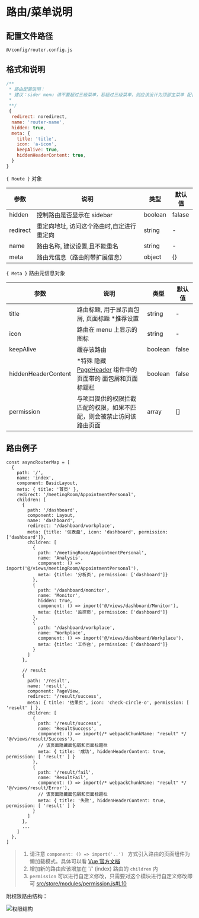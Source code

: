 路由/菜单说明
====



配置文件路径
----

`@/config/router.config.js`



格式和说明
----

```javascript
/**
 * 路由配置说明：
 * 建议：sider menu 请不要超过三级菜单，若超过三级菜单，则应该设计为顶部主菜单 配合左侧次级菜单
 *
 **/
 {
  redirect: noredirect,
  name: 'router-name',
  hidden: true,
  meta: {
    title: 'title',
    icon: 'a-icon',
    keepAlive: true,
    hiddenHeaderContent: true,
  }
}
```



`{ Route }` 对象

| 参数     | 说明                                      | 类型    | 默认值 |
| -------- | ----------------------------------------- | ------- | ------ |
| hidden   | 控制路由是否显示在 sidebar                | boolean | falase |
| redirect | 重定向地址, 访问这个路由时,自定进行重定向 | string  | -      |
| name     | 路由名称, 建议设置,且不能重名             | string  | -      |
| meta     | 路由元信息（路由附带扩展信息）            | object  | {}     |



`{ Meta }` 路由元信息对象

| 参数                | 说明                                                         | 类型    | 默认值 |
| ------------------- | ------------------------------------------------------------ | ------- | ------ |
| title               | 路由标题, 用于显示面包屑, 页面标题 *推荐设置                 | string  | -      |
| icon                | 路由在 menu 上显示的图标                                     | string  | -      |
| keepAlive           | 缓存该路由                                                   | boolean | false  |
| hiddenHeaderContent | *特殊 隐藏 [PageHeader](https://github.com/sendya/ant-design-pro-vue/blob/master/src/components/layout/PageHeader.vue#L14) 组件中的页面带的 面包屑和页面标题栏 | boolean | false  |
| permission          | 与项目提供的权限拦截匹配的权限，如果不匹配，则会被禁止访问该路由页面 | array   | []     |



路由例子
----

```ecmascript 6
const asyncRouterMap = [
  {
    path: '/',
    name: 'index',
    component: BasicLayout,
    meta: { title: '首页' },
    redirect: '/meetingRoom/AppointmentPersonal',
    children: [
      {
        path: '/dashboard',
        component: Layout,
        name: 'dashboard',
        redirect: '/dashboard/workplace',
        meta: {title: '仪表盘', icon: 'dashboard', permission: ['dashboard']},
        children: [
          {
            path: '/meetingRoom/AppointmentPersonal',
            name: 'Analysis',
            component: () => import('@/views/meetingRoom/AppointmentPersonal'),
            meta: {title: '分析页', permission: ['dashboard']}
          },
          {
            path: '/dashboard/monitor',
            name: 'Monitor',
            hidden: true,
            component: () => import('@/views/dashboard/Monitor'),
            meta: {title: '监控页', permission: ['dashboard']}
          },
          {
            path: '/dashboard/workplace',
            name: 'Workplace',
            component: () => import('@/views/dashboard/Workplace'),
            meta: {title: '工作台', permission: ['dashboard']}
          }
        ]
      },

      // result
      {
        path: '/result',
        name: 'result',
        component: PageView,
        redirect: '/result/success',
        meta: { title: '结果页', icon: 'check-circle-o', permission: [ 'result' ] },
        children: [
          {
            path: '/result/success',
            name: 'ResultSuccess',
            component: () => import(/* webpackChunkName: "result" */ '@/views/result/Success'),
            // 该页面隐藏面包屑和页面标题栏
            meta: { title: '成功', hiddenHeaderContent: true, permission: [ 'result' ] }
          },
          {
            path: '/result/fail',
            name: 'ResultFail',
            component: () => import(/* webpackChunkName: "result" */ '@/views/result/Error'),
            // 该页面隐藏面包屑和页面标题栏
            meta: { title: '失败', hiddenHeaderContent: true, permission: [ 'result' ] }
          }
        ]
      },
      ...
    ]
  },
]
```

> 1. 请注意 `component: () => import('..') ` 方式引入路由的页面组件为 懒加载模式。具体可以看 [Vue 官方文档](https://router.vuejs.org/zh/guide/advanced/lazy-loading.html)
> 2. 增加新的路由应该增加在 '/' (index) 路由的 `children` 内
> 3. `permission` 可以进行自定义修改，只需要对这个模块进行自定义修改即可 [src/store/modules/permission.js#L10](https://github.com/sendya/ant-design-pro-vue/blob/master/src/store/modules/permission.js#L10)



附权限路由结构：

![权限结构](https://static-2.loacg.com/open/static/github/permissions.png)